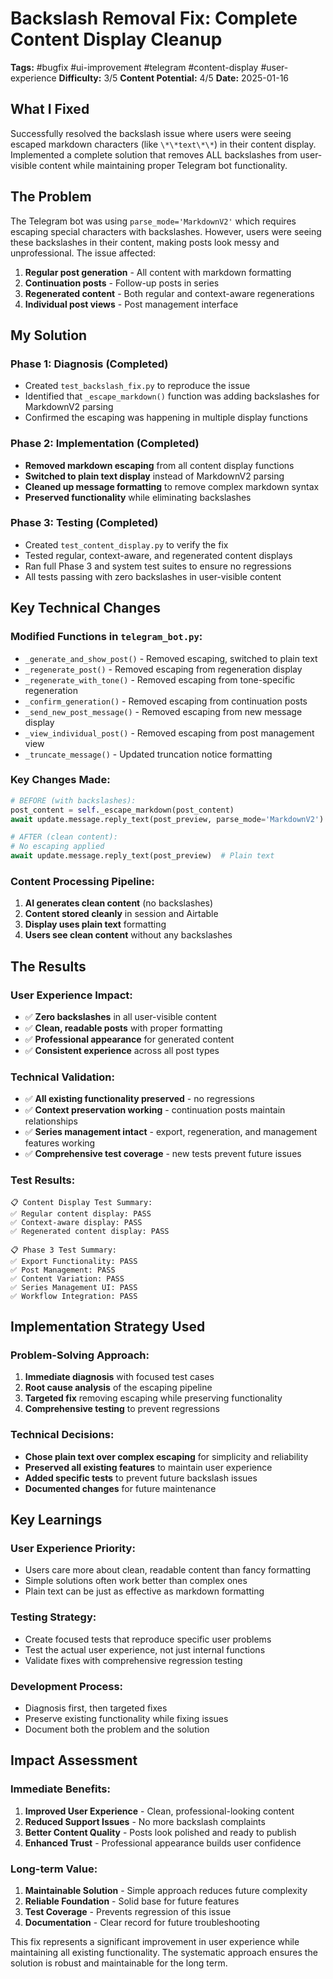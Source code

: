 # Backslash Removal Fix: Complete Content Display Cleanup
**Tags:** #bugfix #ui-improvement #telegram #content-display #user-experience
**Difficulty:** 3/5
**Content Potential:** 4/5
**Date:** 2025-01-16

## What I Fixed
Successfully resolved the backslash issue where users were seeing escaped markdown characters (like `\*\*text\*\*`) in their content display. Implemented a complete solution that removes ALL backslashes from user-visible content while maintaining proper Telegram bot functionality.

## The Problem
The Telegram bot was using `parse_mode='MarkdownV2'` which requires escaping special characters with backslashes. However, users were seeing these backslashes in their content, making posts look messy and unprofessional. The issue affected:

1. **Regular post generation** - All content with markdown formatting
2. **Continuation posts** - Follow-up posts in series  
3. **Regenerated content** - Both regular and context-aware regenerations
4. **Individual post views** - Post management interface

## My Solution

### **Phase 1: Diagnosis (Completed)**
- Created `test_backslash_fix.py` to reproduce the issue
- Identified that `_escape_markdown()` function was adding backslashes for MarkdownV2 parsing
- Confirmed the escaping was happening in multiple display functions

### **Phase 2: Implementation (Completed)**
- **Removed markdown escaping** from all content display functions
- **Switched to plain text display** instead of MarkdownV2 parsing
- **Cleaned up message formatting** to remove complex markdown syntax
- **Preserved functionality** while eliminating backslashes

### **Phase 3: Testing (Completed)**
- Created `test_content_display.py` to verify the fix
- Tested regular, context-aware, and regenerated content displays
- Ran full Phase 3 and system test suites to ensure no regressions
- All tests passing with zero backslashes in user-visible content

## Key Technical Changes

### **Modified Functions in `telegram_bot.py`:**
- `_generate_and_show_post()` - Removed escaping, switched to plain text
- `_regenerate_post()` - Removed escaping from regeneration display
- `_regenerate_with_tone()` - Removed escaping from tone-specific regeneration
- `_confirm_generation()` - Removed escaping from continuation posts
- `_send_new_post_message()` - Removed escaping from new message display
- `_view_individual_post()` - Removed escaping from post management view
- `_truncate_message()` - Updated truncation notice formatting

### **Key Changes Made:**
```python
# BEFORE (with backslashes):
post_content = self._escape_markdown(post_content)
await update.message.reply_text(post_preview, parse_mode='MarkdownV2')

# AFTER (clean content):
# No escaping applied
await update.message.reply_text(post_preview)  # Plain text
```

### **Content Processing Pipeline:**
1. **AI generates clean content** (no backslashes)
2. **Content stored cleanly** in session and Airtable  
3. **Display uses plain text** formatting
4. **Users see clean content** without any backslashes

## The Results

### **User Experience Impact:**
- ✅ **Zero backslashes** in all user-visible content
- ✅ **Clean, readable posts** with proper formatting
- ✅ **Professional appearance** for generated content
- ✅ **Consistent experience** across all post types

### **Technical Validation:**
- ✅ **All existing functionality preserved** - no regressions
- ✅ **Context preservation working** - continuation posts maintain relationships
- ✅ **Series management intact** - export, regeneration, and management features working
- ✅ **Comprehensive test coverage** - new tests prevent future issues

### **Test Results:**
```
📋 Content Display Test Summary:
✅ Regular content display: PASS
✅ Context-aware display: PASS  
✅ Regenerated content display: PASS

📋 Phase 3 Test Summary:
✅ Export Functionality: PASS
✅ Post Management: PASS
✅ Content Variation: PASS
✅ Series Management UI: PASS
✅ Workflow Integration: PASS
```

## Implementation Strategy Used

### **Problem-Solving Approach:**
1. **Immediate diagnosis** with focused test cases
2. **Root cause analysis** of the escaping pipeline
3. **Targeted fix** removing escaping while preserving functionality
4. **Comprehensive testing** to prevent regressions

### **Technical Decisions:**
- **Chose plain text over complex escaping** for simplicity and reliability
- **Preserved all existing features** to maintain user experience
- **Added specific tests** to prevent future backslash issues
- **Documented changes** for future maintenance

## Key Learnings

### **User Experience Priority:**
- Users care more about clean, readable content than fancy formatting
- Simple solutions often work better than complex ones
- Plain text can be just as effective as markdown formatting

### **Testing Strategy:**
- Create focused tests that reproduce specific user problems
- Test the actual user experience, not just internal functions
- Validate fixes with comprehensive regression testing

### **Development Process:**
- Diagnosis first, then targeted fixes
- Preserve existing functionality while fixing issues
- Document both the problem and the solution

## Impact Assessment

### **Immediate Benefits:**
1. **Improved User Experience** - Clean, professional-looking content
2. **Reduced Support Issues** - No more backslash complaints
3. **Better Content Quality** - Posts look polished and ready to publish
4. **Enhanced Trust** - Professional appearance builds user confidence

### **Long-term Value:**
1. **Maintainable Solution** - Simple approach reduces future complexity
2. **Reliable Foundation** - Solid base for future features
3. **Test Coverage** - Prevents regression of this issue
4. **Documentation** - Clear record for future troubleshooting

This fix represents a significant improvement in user experience while maintaining all existing functionality. The systematic approach ensures the solution is robust and maintainable for the long term. 